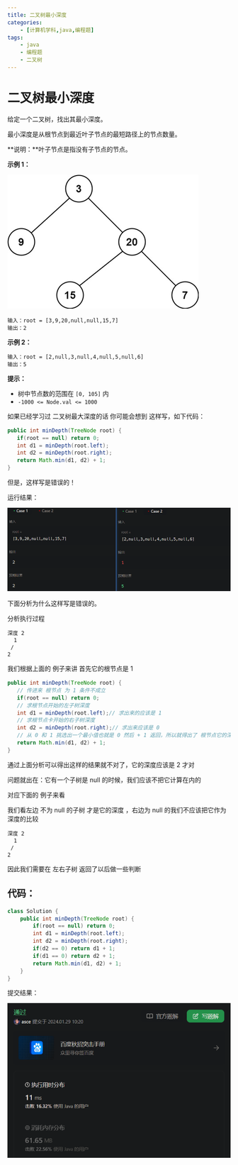 ```yaml
---
title: 二叉树最小深度
categories:
    - [计算机学科,java,编程题]
tags:
    - java
    - 编程题
    - 二叉树
---
```


# 二叉树最小深度

给定一个二叉树，找出其最小深度。

最小深度是从根节点到最近叶子节点的最短路径上的节点数量。

**说明：**叶子节点是指没有子节点的节点。


**示例 1：**

![img](https://raw.githubusercontent.com/PigPigLetsGo/imeages/master/ex_depth.jpg)

```
输入：root = [3,9,20,null,null,15,7]
输出：2
```

**示例 2：**

```
输入：root = [2,null,3,null,4,null,5,null,6]
输出：5
```

 

**提示：**

-  树中节点数的范围在 `[0, 105]` 内
-  `-1000 <= Node.val <= 1000`

如果已经学习过 二叉树最大深度的话 你可能会想到 这样写，如下代码：

```java
public int minDepth(TreeNode root) {
   if(root == null) return 0;
   int d1 = minDepth(root.left);
   int d2 = minDepth(root.right);
   return Math.min(d1, d2) + 1;
}
```

但是，这样写是错误的！

运行结果：

![image-20240129093329129](https://raw.githubusercontent.com/PigPigLetsGo/imeages/master/image-20240129093329129.png)

下面分析为什么这样写是错误的。

分析执行过程

```
深度 2
  1
 /
2
```

我们根据上面的 例子来讲 首先它的根节点是 1 

```java
public int minDepth(TreeNode root) {
   // 传进来 根节点 为 1 条件不成立
   if(root == null) return 0;
   // 求根节点开始的左子树深度
   int d1 = minDepth(root.left);// 求出来的应该是 1 
   // 求根节点卡开始的右子树深度
   int d2 = minDepth(root.right);// 求出来应该是 0
   // 从 0 和 1 挑选出一个最小值也就是 0 然后 + 1 返回，所以就得出了 根节点它的深度是 1
   return Math.min(d1, d2) + 1;
}
```

通过上面分析可以得出这样的结果就不对了，它的深度应该是 2 才对

问题就出在：它有一个子树是 null 的时候，我们应该不把它计算在内的

对应下面的 例子来看

我们看左边 不为 null 的子树 才是它的深度 ，右边为 null 的我们不应该把它作为深度的比较

```
深度 2
  1
 /
2
```

因此我们需要在 左右子树 返回了以后做一些判断

## 代码：

```java
class Solution {
    public int minDepth(TreeNode root) {
        if(root == null) return 0;
        int d1 = minDepth(root.left);
        int d2 = minDepth(root.right);
        if(d2 == 0) return d1 + 1;
        if(d1 == 0) return d2 + 1;
        return Math.min(d1, d2) + 1;
    }
}
```

提交结果：

![image-20240129102110843](https://raw.githubusercontent.com/PigPigLetsGo/imeages/master/image-20240129102110843.png)